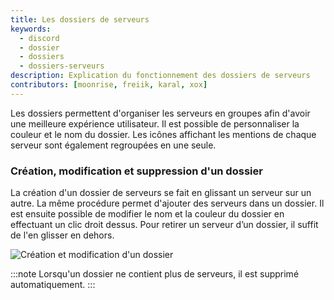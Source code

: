 ```yaml
---
title: Les dossiers de serveurs
keywords:
  - discord
  - dossier
  - dossiers
  - dossiers-serveurs
description: Explication du fonctionnement des dossiers de serveurs
contributors: [moonrise, freiik, karal, xox]
---
```


Les dossiers permettent d'organiser les serveurs en groupes afin d'avoir une meilleure expérience utilisateur. Il est possible de personnaliser la couleur et le nom du dossier. Les icônes affichant les mentions de chaque serveur sont également regroupées en une seule.

### Création, modification et suppression d'un dossier
La création d'un dossier de serveurs se fait en glissant un serveur sur un autre. La même procédure permet d'ajouter des serveurs dans un dossier. Il est ensuite possible de modifier le nom et la couleur du dossier en effectuant un clic droit dessus. Pour retirer un serveur d’un dossier, il suffit de l'en glisser en dehors.

![Création et modification d'un dossier](https://i.dfr.gg/pC9.gif)

:::note
Lorsqu'un dossier ne contient plus de serveurs, il est supprimé automatiquement.
:::
